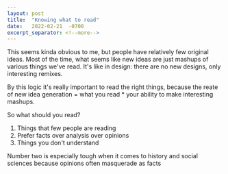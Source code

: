 ```yaml
---
layout: post
title:  "Knowing what to read"
date:   2022-02-21  -0700
excerpt_separator: <!--more-->
--- 
```


This seems kinda obvious to me, but people have relatively few original ideas. Most of the time, what seems like new ideas are just mashups of various things we've read. It's like in design: there are no new designs, only interesting remixes.

By this logic it's really important to read the right things, because the reate of new idea generation = what you read * your ability to make interesting mashups.

So what should you read?

1. Things that few people are reading
2. Prefer facts over analysis over opinions
3. Things you don't understand

Number two is especially tough when it comes to history and social sciences because opinions often masquerade as facts